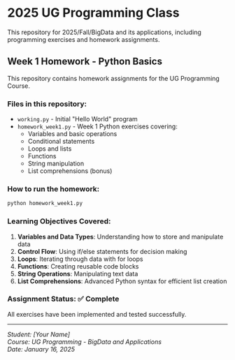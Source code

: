 # 2025 UG Programming Class

This repository for 2025/Fall/BigData and its applications, including programming exercises and homework assignments.

## Week 1 Homework - Python Basics

This repository contains homework assignments for the UG Programming Course.

### Files in this repository:
- `working.py` - Initial "Hello World" program
- `homework_week1.py` - Week 1 Python exercises covering:
  - Variables and basic operations
  - Conditional statements
  - Loops and lists
  - Functions
  - String manipulation
  - List comprehensions (bonus)

### How to run the homework:
```bash
python homework_week1.py
```

### Learning Objectives Covered:
1. **Variables and Data Types**: Understanding how to store and manipulate data
2. **Control Flow**: Using if/else statements for decision making
3. **Loops**: Iterating through data with for loops
4. **Functions**: Creating reusable code blocks
5. **String Operations**: Manipulating text data
6. **List Comprehensions**: Advanced Python syntax for efficient list creation

### Assignment Status: ✅ Complete

All exercises have been implemented and tested successfully.

---
*Student: [Your Name]*  
*Course: UG Programming - BigData and Applications*  
*Date: January 16, 2025*
